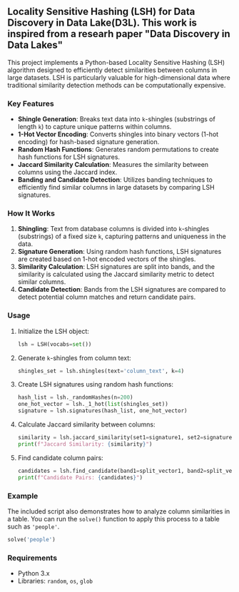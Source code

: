 ## Locality Sensitive Hashing (LSH) for Data Discovery in Data Lake(D3L). This work is inspired from a researh paper "Data Discovery in Data Lakes"

This project implements a Python-based Locality Sensitive Hashing (LSH) algorithm designed to efficiently detect similarities between columns in large datasets. LSH is particularly valuable for high-dimensional data where traditional similarity detection methods can be computationally expensive.

### Key Features

- **Shingle Generation**: Breaks text data into `k`-shingles (substrings of length `k`) to capture unique patterns within columns.
- **1-Hot Vector Encoding**: Converts shingles into binary vectors (1-hot encoding) for hash-based signature generation.
- **Random Hash Functions**: Generates random permutations to create hash functions for LSH signatures.
- **Jaccard Similarity Calculation**: Measures the similarity between columns using the Jaccard index.
- **Banding and Candidate Detection**: Utilizes banding techniques to efficiently find similar columns in large datasets by comparing LSH signatures.

### How It Works

1. **Shingling**: Text from database columns is divided into `k`-shingles (substrings) of a fixed size `k`, capturing patterns and uniqueness in the data.
2. **Signature Generation**: Using random hash functions, LSH signatures are created based on 1-hot encoded vectors of the shingles.
3. **Similarity Calculation**: LSH signatures are split into bands, and the similarity is calculated using the Jaccard similarity metric to detect similar columns.
4. **Candidate Detection**: Bands from the LSH signatures are compared to detect potential column matches and return candidate pairs.

### Usage

1. Initialize the LSH object:
    ```python
    lsh = LSH(vocabs=set())
    ```

2. Generate `k`-shingles from column text:
    ```python
    shingles_set = lsh.shingles(text='column_text', k=4)
    ```

3. Create LSH signatures using random hash functions:
    ```python
    hash_list = lsh._randomHashes(n=200)
    one_hot_vector = lsh._1_hot(list(shingles_set))
    signature = lsh.signatures(hash_list, one_hot_vector)
    ```

4. Calculate Jaccard similarity between columns:
    ```python
    similarity = lsh.jaccard_similarity(set1=signature1, set2=signature2)
    print(f"Jaccard Similarity: {similarity}")
    ```

5. Find candidate column pairs:
    ```python
    candidates = lsh.find_candidate(band1=split_vector1, band2=split_vector2)
    print(f"Candidate Pairs: {candidates}")
    ```

### Example

The included script also demonstrates how to analyze column similarities in a table. You can run the `solve()` function to apply this process to a table such as `'people'`.

```python
solve('people')
```

### Requirements

- Python 3.x
- Libraries: `random`, `os`, `glob`
